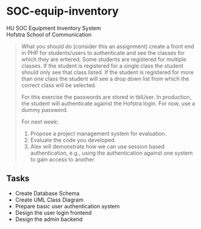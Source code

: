 SOC-equip-inventory
===================

HU SOC Equipment Inventory System  
Hofstra School of Communication

> What you should do (consider this an assignment) create a front end in PHP for students/users to authenticate and see the classes for which they are entered.  Some students are registered for multiple classes.  If the student is registered for a single class the student should only see that class listed.  If the student is registered for more than one class the student will see a drop down list from which the correct class will be selected.
> 
> For this exercise the passwords are stored in tblUser.  In production, the student will authenticate against the Hofstra login.  For now, use a dummy password.
> 
> For next week:
>  1. Propose a project management system for evaluation.
>  2. Evaluate the code you developed.
>  3. Alex will demonstrate how we can use session based authentication, e.g., using the authentication against one system to gain access to another.

Tasks
-----
 - Create Database Schema
 - Create UML Class Diagram
 - Prepare basic user authentication system
 - Design the user login frontend
 - Design the admin backend

